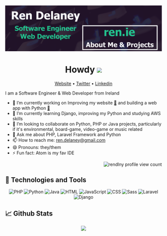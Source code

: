 [![Header](https://github.com/rendlny/rendlny/blob/main/linked_in_banner.png?v=1 "Header")](https://ren.ie/)

<h1 align="center">Howdy <img src="https://media.giphy.com/media/hvRJCLFzcasrR4ia7z/giphy.gif" width="25px"></h1>
<p align="center">
  <a href="https://ren.ie" target="blank">Website</a> •
  <a href="https://twitter.com/ren_delaney" target="blank">Twitter</a> •
  <a href="https://www.linkedin.com/in/ren-delaney" target="blank">Linkedin</a>
</p>

I am a Software Engineer & Web Developer from Ireland
- 🚀 I’m currently working on Improving my website <a href="https://ren.ie" target="_blank">:link:</a> and building a web app with Python <a href="https://github.com/rendlny/imdb_user_data_analysis" target="_blank">:link:</a>
- 🌱 I’m currently learning Django, improving my Python and studying AWS skills
- 👯 I’m looking to collaborate on Python, PHP or Java projects, particularly if it's environmental, board-game, video-game or music related
- 💬 Ask me about PHP, Laravel Framework and Python
- 📫 How to reach me: ren.delaney@gmail.com
- 😄 Pronouns: they/them
- ⚡ Fun fact: Atom is my fav IDE

<p align="right"><img src=https://komarev.com/ghpvc/?username=rendlny&color=22c38e alt="rendlny profile view count"/></p>

<h2>🔧 Technologies and Tools</h2>
<p align="center">
  <img alt="PHP" src="https://img.shields.io/badge/PHP-777BB4?logo=php&logoColor=white&style=for-the-badge" />
  <img alt="Python" src="https://img.shields.io/badge/Python-3776AB?logo=python&logoColor=white&style=for-the-badge" />
  <img alt="Java" src="https://img.shields.io/badge/Java-007396?logo=java&logoColor=white&style=for-the-badge" />
  <img alt="HTML" src="https://img.shields.io/badge/HTML-E34F26?logo=html5&logoColor=white&style=for-the-badge" />
  <img alt="JavaScript" src="https://img.shields.io/badge/JavaScript-F7DF1E?logo=javascript&logoColor=white&style=for-the-badge" />
  <img alt="CSS" src="https://img.shields.io/badge/CSS-1572B6?logo=css3&logoColor=white&style=for-the-badge" />
  <img alt="Sass" src="https://img.shields.io/badge/Sass-CC6699?logo=sass&logoColor=white&style=for-the-badge" />
  <img alt="Laravel" src="https://img.shields.io/badge/Laravel-FF2D20?logo=laravel&logoColor=white&style=for-the-badge" />
  <img alt="Django" src="https://img.shields.io/badge/Django-092E20?logo=django&logoColor=white&style=for-the-badge" />
</p>

<h2>📈 Github Stats</h2>
<p align="center">
  <a href="https://github.com/rendlny/rendlny">
    <img align="center" src="https://github-readme-stats.vercel.app/api/top-langs/?username=rendlny&text_color=22c28d&title_color=f8f9fa&bg_color=220b3a&count_private=true" />
  </a>
</p>
